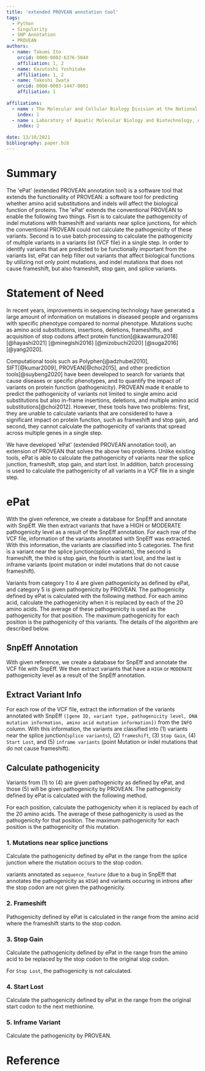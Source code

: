 ```yaml
---
title: 'extended PROVEAN annotation tool'
tags:
  - Python
  - Singularity
  - SNP Annotation
  - PROVEAN
authors:
  - name: Takumi Ito
    orcid: 0000-0002-6376-584X
    affiliation: 1, 2
  - name: Kazutoshi Yoshitake
    affiliation: 1, 2
  - name: Takeshi Iwata
    orcid: 0000-0003-1447-0081
    affiliation: 1
  
affiliations:
  - name : The Molecular and Cellular Biology Division at the National Institute of Sensory Organs (NISO), National Hospital Organization Tokyo Medical Center
    index: 1
  - name : Laboratory of Aquatic Molecular Biology and Biotechnology, Aquatic Bioscience, Graduate school of Agricultural and Life Sciences, The Univresity of Tokyo
    index: 2
    
date: 13/10/2021
bibliography: paper.bib
---
```


# Summary

The 'ePat' (extended PROVEAN annotation tool) is a software tool that extends the functionality of PROVEAN: a software tool for predicting whether amino acid substitutions and indels will affect the biological function of proteins. The 'ePat' extends the conventional PROVEAN to enable the following two things. Fisrt is to calculate the pathogenicity of indel mutations with frameshift and variants near splice junctions, for which the conventional PROVEAN could not calculate the pathogenicity of these variants. Second is to use batch processing to calculate the pathogenicity of multiple variants in a variants list (VCF file) in a single step. In order to identify variants that are predicted to be functionally important from the variants list, ePat can help filter out variants that affect biological functions by utilizing not only point mutations, and indel mutations that does not cause frameshift, but also frameshift, stop gain, and splice variants.

# Statement of Need

In recent years, improvements in sequencing technology have generated a large amount of information on mutations in diseased people and organisms with specific phenotype compared to normal phenotype. Mutations suchc as amino acid substitutions, insertions, deletions, frameshifts, and acquisition of stop codons affect protein function[@kawamura2018] [@hayashi2021] [@minegishi2016] [@mizobuchi2020] [@suga2016] [@yang2020].

Computational tools such as Polyphen[@adzhubei2010], SIFT[@kumar2009], PROVEAN[@choi2015], and other prediction tools[@suybeng2020] have been developed to search for variants that cause diseases or specific phenotypes, and to quantify the impact of variants on protein function (pathogenicity). PROVEAN made it enable to predict the pathogenicity of variants not limited to single amino acid substitutions but also in-frame insertions, deletions, and multiple amino acid substitutions[@choi2012]. However, these tools have two problems: first, they are unable to calculate variants that are considered to have a significant impact on protein function, such as frameshift and stop gain, and second, they cannot calculate the pathogenicity of variants that spread across multiple genes in a single step.

We have developed 'ePat' (extended PROVEAN annotation tool), an extension of PROVEAN that solves the above two problems. Unlike existing tools, ePat is able to calculate the pathogenicity of variants near the splice junction, frameshift, stop gain, and start lost. In addition, batch processing is used to calculate the pathogenicity of all variants in a VCF file in a single step.

# ePat

With the given reference, we create a database for SnpEff and annotate with SnpEff. We then extract variants that have a HIGH or MODERATE pathogenicity level as a result of the SnpEff annotation. For each row of the VCF file, information of the variants annotated with SnpEff was extracted. With this information, the variants are classified into 5 categories. The first is a variant near the splice junction(splice variants), the second is frameshift, the third is stop gain, the fourth is start lost, and the last is inframe variants (point mutation or indel mutations that do not cause frameshift). 

Variants from category 1 to 4 are given pathogenicity as defined by ePat, and category 5 is given pathogenicity by PROVEAN. The pathogenicity defined by ePat is calculated with the following method. For each amino acid, calculate the pathogenicity when it is replaced by each of the 20 amino acids. The average of these pathogenicity is used as the pathogenicity for that position. The maximum pathogenicity for each position is the pathogenicity of this variants. The details of the algorithm are described below.

## SnpEff Annotation

With given reference, we create a database for SnpEff and annotate the VCF file with SnpEff. We then extract variants that have a `HIGH` or `MODERATE` pathogenicity level as a result of the SnpEff annotation.

## Extract Variant Info

For each row of the VCF file, extract the information of the variants annotated with SnpEff `([gene ID, variant type, pathogenicity level, DNA mutation information, amino acid mutation information])` from the `INFO` column. With this information, the variants are classified into (1) variants near the splice junction(`splice variants`), (2) `frameshift`, (3) `Stop Gain`, (4) `Start Lost`, and (5) `inframe variants` (point Mutation or indel mutations that do not cause frameshift).

## Calculate pathogenicity

Variants from (1) to (4) are given pathogenicity as defined by ePat, and those (5) will be given pathogenicity by PROVEAN.
The pathogenicity defined by ePat is calculated with the following method.

For each position, calculate the pathogenicity when it is replaced by each of the 20 amino acids. The average of these pathogenicity is used as the pathogenicity for that position.
The maximum pathogenicity for each position is the pathogenicity of this mutation.

### 1. Mutations near splice junctions
Calculate the pathogenicity defined by ePat in the range from the splice junction where the mutation occurs to the stop codon.

variants annotated as `sequence_feature` (due to a bug in SnpEff that annotates the pathogenicity as `HIGH`) and variants occuring in introns after the stop codon are not given the pathogenicity.

### 2. Frameshift
Pathogenicity defined by ePat is calculated in the range from the amino acid where the frameshift starts to the stop codon.

### 3. Stop Gain
Calculate the pathogenicity defined by ePat in the range from the amino acid to be replaced by the stop codon to the original stop codon.

For `Stop Lost`, the pathogenicity is not calculated.

### 4. Start Lost
Calculate the pathogenicity defined by ePat in the range from the original start codon to the next methionine.

### 5. Inframe Variant
Calculate the pathogenicity by PROVEAN.

# Reference

